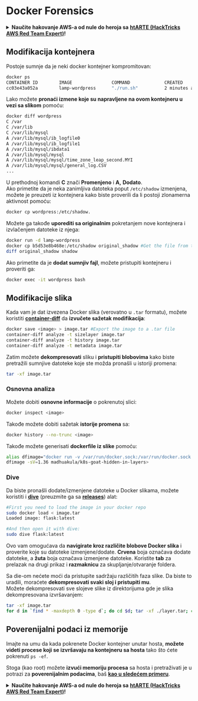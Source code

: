 # Docker Forensics

<details>

<summary><strong>Naučite hakovanje AWS-a od nule do heroja sa</strong> <a href="https://training.hacktricks.xyz/courses/arte"><strong>htARTE (HackTricks AWS Red Team Expert)</strong></a><strong>!</strong></summary>

Drugi načini podrške HackTricks-u:

* Ako želite da vidite **vašu kompaniju reklamiranu na HackTricks-u** ili **preuzmete HackTricks u PDF formatu** proverite [**SUBSCRIPTION PLANS**](https://github.com/sponsors/carlospolop)!
* Nabavite [**zvanični PEASS & HackTricks swag**](https://peass.creator-spring.com)
* Otkrijte [**The PEASS Family**](https://opensea.io/collection/the-peass-family), našu kolekciju ekskluzivnih [**NFT-ova**](https://opensea.io/collection/the-peass-family)
* **Pridružite se** 💬 [**Discord grupi**](https://discord.gg/hRep4RUj7f) ili [**telegram grupi**](https://t.me/peass) ili nas **pratite** na **Twitter-u** 🐦 [**@hacktricks\_live**](https://twitter.com/hacktricks\_live)**.**
* **Podelite svoje hakovanje trikove slanjem PR-ova na** [**HackTricks**](https://github.com/carlospolop/hacktricks) i [**HackTricks Cloud**](https://github.com/carlospolop/hacktricks-cloud) github repozitorijume.

</details>

## Modifikacija kontejnera

Postoje sumnje da je neki docker kontejner kompromitovan:

```bash
docker ps
CONTAINER ID        IMAGE               COMMAND             CREATED             STATUS              PORTS               NAMES
cc03e43a052a        lamp-wordpress      "./run.sh"          2 minutes ago       Up 2 minutes        80/tcp              wordpress
```

Lako možete **pronaći izmene koje su napravljene na ovom kontejneru u vezi sa slikom** pomoću:

```bash
docker diff wordpress
C /var
C /var/lib
C /var/lib/mysql
A /var/lib/mysql/ib_logfile0
A /var/lib/mysql/ib_logfile1
A /var/lib/mysql/ibdata1
A /var/lib/mysql/mysql
A /var/lib/mysql/mysql/time_zone_leap_second.MYI
A /var/lib/mysql/mysql/general_log.CSV
...
```

U prethodnoj komandi **C** znači **Promenjeno** i **A,** **Dodato**.\
Ako primetite da je neka zanimljiva datoteka poput `/etc/shadow` izmenjena, možete je preuzeti iz kontejnera kako biste proverili da li postoji zlonamerna aktivnost pomoću:

```bash
docker cp wordpress:/etc/shadow.
```

Možete ga takođe **uporediti sa originalnim** pokretanjem nove kontejnera i izvlačenjem datoteke iz njega:

```bash
docker run -d lamp-wordpress
docker cp b5d53e8b468e:/etc/shadow original_shadow #Get the file from the newly created container
diff original_shadow shadow
```

Ako primetite da je **dodat sumnjiv fajl**, možete pristupiti kontejneru i proveriti ga:

```bash
docker exec -it wordpress bash
```

## Modifikacije slika

Kada vam je dat izvezena Docker slika (verovatno u `.tar` formatu), možete koristiti [**container-diff**](https://github.com/GoogleContainerTools/container-diff/releases) da **izvučete sažetak modifikacija**:

```bash
docker save <image> > image.tar #Export the image to a .tar file
container-diff analyze -t sizelayer image.tar
container-diff analyze -t history image.tar
container-diff analyze -t metadata image.tar
```

Zatim možete **dekompresovati** sliku i **pristupiti blobovima** kako biste pretražili sumnjive datoteke koje ste možda pronašli u istoriji promena:

```bash
tar -xf image.tar
```

### Osnovna analiza

Možete dobiti **osnovne informacije** o pokrenutoj slici:

```bash
docker inspect <image>
```

Takođe možete dobiti sažetak **istorije promena** sa:

```bash
docker history --no-trunc <image>
```

Takođe možete generisati **dockerfile iz slike** pomoću:

```bash
alias dfimage="docker run -v /var/run/docker.sock:/var/run/docker.sock --rm alpine/dfimage"
dfimage -sV=1.36 madhuakula/k8s-goat-hidden-in-layers>
```

### Dive

Da biste pronašli dodate/izmenjene datoteke u Docker slikama, možete koristiti i [**dive**](https://github.com/wagoodman/dive) (preuzmite ga sa [**releases**](https://github.com/wagoodman/dive/releases/tag/v0.10.0)) alat:

```bash
#First you need to load the image in your docker repo
sudo docker load < image.tar                                                                                                                                                                                                         1 ⨯
Loaded image: flask:latest

#And then open it with dive:
sudo dive flask:latest
```

Ovo vam omogućava da **navigirate kroz različite blobove Docker slika** i proverite koje su datoteke izmenjene/dodate. **Crvena** boja označava dodate datoteke, a **žuta** boja označava izmenjene datoteke. Koristite **tab** za prelazak na drugi prikaz i **razmaknicu** za skupljanje/otvaranje foldera.

Sa die-om nećete moći da pristupite sadržaju različitih faza slike. Da biste to uradili, moraćete **dekompresovati svaki sloj i pristupiti mu**.\
Možete dekompresovati sve slojeve slike iz direktorijuma gde je slika dekompresovana izvršavanjem:

```bash
tar -xf image.tar
for d in `find * -maxdepth 0 -type d`; do cd $d; tar -xf ./layer.tar; cd ..; done
```

## Poverenijalni podaci iz memorije

Imajte na umu da kada pokrenete Docker kontejner unutar hosta, **možete videti procese koji se izvršavaju na kontejneru sa hosta** tako što ćete pokrenuti `ps -ef`.

Stoga (kao root) možete **izvući memoriju procesa** sa hosta i pretraživati je u potrazi za **poverenijalnim podacima**, baš [**kao u sledećem primeru**](../../linux-hardening/privilege-escalation/#process-memory).

<details>

<summary><strong>Naučite hakovanje AWS-a od nule do heroja sa</strong> <a href="https://training.hacktricks.xyz/courses/arte"><strong>htARTE (HackTricks AWS Red Team Expert)</strong></a><strong>!</strong></summary>

Drugi načini podrške HackTricks-u:

* Ako želite da vidite **vašu kompaniju reklamiranu na HackTricks-u** ili **preuzmete HackTricks u PDF formatu**, proverite [**PLANOVE ZA PRETPLATU**](https://github.com/sponsors/carlospolop)!
* Nabavite [**zvanični PEASS & HackTricks swag**](https://peass.creator-spring.com)
* Otkrijte [**The PEASS Family**](https://opensea.io/collection/the-peass-family), našu kolekciju ekskluzivnih [**NFT-ova**](https://opensea.io/collection/the-peass-family)
* **Pridružite se** 💬 [**Discord grupi**](https://discord.gg/hRep4RUj7f) ili [**telegram grupi**](https://t.me/peass) ili nas **pratite** na **Twitter-u** 🐦 [**@hacktricks\_live**](https://twitter.com/hacktricks\_live)**.**
* **Podelite svoje hakovanje trikove slanjem PR-ova na** [**HackTricks**](https://github.com/carlospolop/hacktricks) i [**HackTricks Cloud**](https://github.com/carlospolop/hacktricks-cloud) github repozitorijume.

</details>
